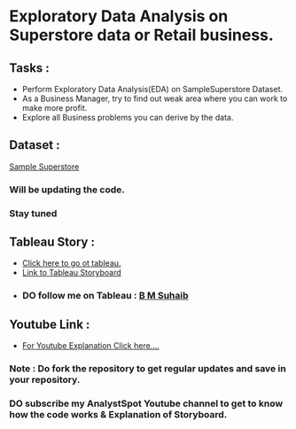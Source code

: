 # Exploratory Data Analysis on Superstore data or Retail business.
## Tasks :
- Perform Exploratory Data Analysis(EDA) on SampleSuperstore Dataset.
- As a Business Manager, try to find out weak area where you can work to make more profit.
- Explore all Business problems you can derive by the data.

## Dataset :
 <a href='SampleSuperstore.csv'>Sample Superstore</a>

### Will be updating the code. 
### Stay tuned

## Tableau Story :
- <a href='https://public.tableau.com/app/profile/analystspot/viz/Book1_16331695199590/Story1'>Click here to go ot tableau.</a><br/>
- <a href='https://public.tableau.com/shared/ZQ5SB7CF9?:display_count=n&:origin=viz_share_link'>Link to Tableau Storyboard</a>
- ### DO follow me on Tableau : <a href='https://public.tableau.com/app/profile/analystspot'>B M Suhaib</a>

## Youtube Link :
- <a href='https://youtu.be/hqJD97Gn91U?sub_confirmation=1' target="_blank">For Youtube Explanation Click here....</a>

### Note : Do fork the repository to get regular updates and save in your repository.
### DO subscribe my AnalystSpot Youtube channel to get to know how the code works & Explanation of Storyboard.
